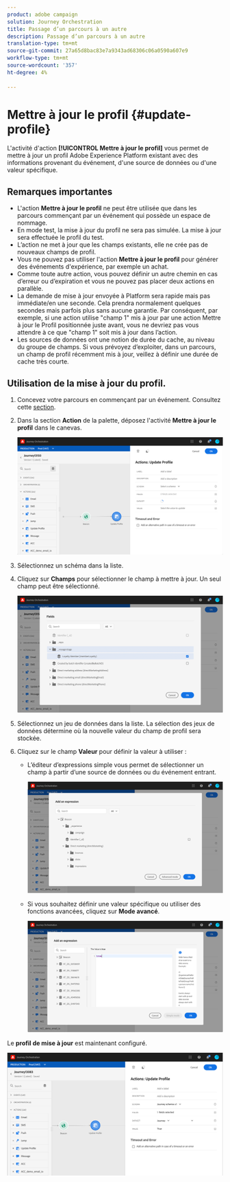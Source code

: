 ```yaml
---
product: adobe campaign
solution: Journey Orchestration
title: Passage d’un parcours à un autre
description: Passage d’un parcours à un autre
translation-type: tm+mt
source-git-commit: 27a65d8bac83e7a9343ad68306c06a0590a607e9
workflow-type: tm+mt
source-wordcount: '357'
ht-degree: 4%

---
```



# Mettre à jour le profil {#update-profile}

L&#39;activité d&#39;action **[!UICONTROL Mettre à jour le profil]** vous permet de mettre à jour un profil Adobe Experience Platform existant avec des informations provenant du événement, d&#39;une source de données ou d&#39;une valeur spécifique.

## Remarques importantes        

* L&#39;action **Mettre à jour le profil** ne peut être utilisée que dans les parcours commençant par un événement qui possède un espace de nommage.
* En mode test, la mise à jour du profil ne sera pas simulée. La mise à jour sera effectuée le profil du test.
* L’action ne met à jour que les champs existants, elle ne crée pas de nouveaux champs de profil.
* Vous ne pouvez pas utiliser l&#39;action **Mettre à jour le profil** pour générer des événements d&#39;expérience, par exemple un achat.
* Comme toute autre action, vous pouvez définir un autre chemin en cas d’erreur ou d’expiration et vous ne pouvez pas placer deux actions en parallèle.
* La demande de mise à jour envoyée à Platform sera rapide mais pas immédiate/en une seconde. Cela prendra normalement quelques secondes mais parfois plus sans aucune garantie. Par conséquent, par exemple, si une action utilise &quot;champ 1&quot; mis à jour par une action Mettre à jour le Profil positionnée juste avant, vous ne devriez pas vous attendre à ce que &quot;champ 1&quot; soit mis à jour dans l’action.
* Les sources de données ont une notion de durée du cache, au niveau du groupe de champs. Si vous prévoyez d’exploiter, dans un parcours, un champ de profil récemment mis à jour, veillez à définir une durée de cache très courte.

## Utilisation de la mise à jour du profil.

1. Concevez votre parcours en commençant par un événement. Consultez cette [section](../building-journeys/journey.md).

1. Dans la section **Action** de la palette, déposez l&#39;activité **Mettre à jour le profil** dans le canevas.

   ![](../assets/profileupdate0.png)

1. Sélectionnez un schéma dans la liste.

1. Cliquez sur **Champs** pour sélectionner le champ à mettre à jour. Un seul champ peut être sélectionné.

   ![](../assets/profileupdate2.png)

1. Sélectionnez un jeu de données dans la liste. La sélection des jeux de données détermine où la nouvelle valeur du champ de profil sera stockée.

1. Cliquez sur le champ **Valeur** pour définir la valeur à utiliser :

   * L’éditeur d’expressions simple vous permet de sélectionner un champ à partir d’une source de données ou du événement entrant.

      ![](../assets/profileupdate4.png)

   * Si vous souhaitez définir une valeur spécifique ou utiliser des fonctions avancées, cliquez sur **Mode avancé**.

      ![](../assets/profileupdate3.png)

Le **profil de mise à jour** est maintenant configuré.

![](../assets/profileupdate1.png)
